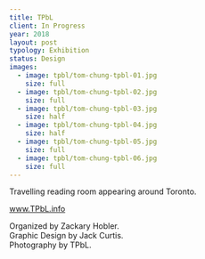 ```yaml
---
title: TPbL
client: In Progress
year: 2018
layout: post
typology: Exhibition
status: Design
images:
  - image: tpbl/tom-chung-tpbl-01.jpg
    size: full
  - image: tpbl/tom-chung-tpbl-02.jpg
    size: full
  - image: tpbl/tom-chung-tpbl-03.jpg
    size: half         
  - image: tpbl/tom-chung-tpbl-04.jpg
    size: half   
  - image: tpbl/tom-chung-tpbl-05.jpg
    size: full
  - image: tpbl/tom-chung-tpbl-06.jpg
    size: full             
---
```


Travelling reading room appearing around Toronto.

www.TPbL.info

Organized by Zackary Hobler.<br>
Graphic Design by Jack Curtis.<br>
Photography by TPbL.
